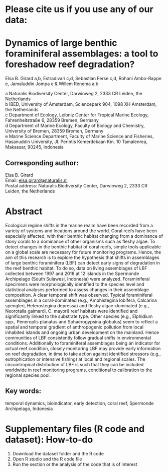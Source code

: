 # Please cite us if you use any of our data: 



# Dynamics of large benthic foraminiferal assemblages: a tool to foreshadow reef degradation?

Elsa B. Girard a,b, Estradivari c,d, Sebastian Ferse c,d, Rohani Ambo-Rappe e, Jamaluddin Jompa e & Willem Renema a,b

a Naturalis Biodiversity Center, Darwinweg 2, 2333 CR Leiden, the Netherlands\
b IBED, University of Amsterdam, Sciencepark 904, 1098 XH Amsterdam, the Netherlands\
c Department of Ecology, Leibniz Center for Tropical Marine Ecology, Fahrenheitstraße 6, 28359 Bremen, Germany\
d Department of Marine Ecology, Faculty of Biology and Chemistry, University of Bremen, 28359 Bremen, Germany\
e Marine Science Department, Faculty of Marine Science and Fisheries, Hasanuddin University, Jl. Perintis Kemerdekaan Km. 10 Tamalenrea, Makassar, 90245, Indonesia

## Corresponding author: 
Elsa B. Girard\
Email: elsa.girard@naturalis.nl\
Postal address: Naturalis Biodiversity Center, Darwinweg 2, 2333 CR Leiden, the Netherlands

# Abstract

Ecological regime shifts in the marine realm have been recorded from a variety of systems and locations around the world. Coral reefs have been especially affected, with their benthic habitat changing from a dominance of stony corals to a dominance of other organisms such as fleshy algae. To detect changes in the benthic habitat of coral reefs, simple tools applicable on a global scale are necessary for future monitoring programs. Hence, the aim of this research is to explore the hypothesis that shifts in assemblages of large benthic foraminifera (LBF) can detect early signs of degradation in the reef benthic habitat. To do so, data on living assemblages of LBF collected between 1997 and 2018 at 12 islands in the Spermonde Archipelago (South Sulawesi, Indonesia) were analyzed. Foraminiferal specimens were morphologically identified to the species level and statistical analyses performed to assess changes in their assemblage composition. A clear temporal shift was observed. Typical foraminiferal assemblages in a coral-dominated (e.g., Amphistegina lobifera, Calcarina spengleri, Heterostegina depressa) and fleshy algae-dominated (e.g., Neorotalia gaimardi, C. mayori) reef habitats were identified and significantly linked to the substrate type. Other species (e.g., Elphidium spp., Peneroplis planatus and Sphaerogypsina globulus) seem to reflect a spatial and temporal gradient of anthropogenic pollution from local inhabited islands and ongoing urban development on the mainland. Hence communities of LBF consistently follow gradual shifts in environmental conditions. Additionally to foraminiferal assemblages being an indicator for actual reef condition, closely monitoring LBF may provide early information on reef degradation, in time to take action against identified stressors (e.g., eutrophication or intensive fishing) at local and regional scales. The circumtropical distribution of LBF is such that they can be included worldwide in reef monitoring programs, conditional to calibration to the regional species pool. 

## Key words: 
temporal dynamics, bioindicator, early detection, coral reef, Spermonde Archipelago, Indonesia

# Supplementary files (R code and dataset): How-to-do
1. Download the dataset folder and the R code
2. Open R studio and the R code file
3. Run the section or the analysis of the code that is of interest

